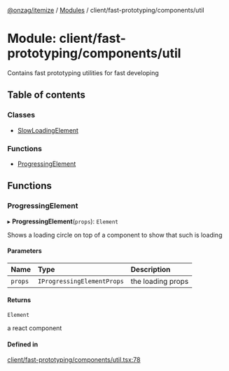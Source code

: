 [@onzag/itemize](../README.md) / [Modules](../modules.md) / client/fast-prototyping/components/util

# Module: client/fast-prototyping/components/util

Contains fast prototyping utilities for fast developing

## Table of contents

### Classes

- [SlowLoadingElement](../classes/client_fast_prototyping_components_util.SlowLoadingElement.md)

### Functions

- [ProgressingElement](client_fast_prototyping_components_util.md#progressingelement)

## Functions

### ProgressingElement

▸ **ProgressingElement**(`props`): `Element`

Shows a loading circle on top of a component to show that such is loading

#### Parameters

| Name | Type | Description |
| :------ | :------ | :------ |
| `props` | `IProgressingElementProps` | the loading props |

#### Returns

`Element`

a react component

#### Defined in

[client/fast-prototyping/components/util.tsx:78](https://github.com/onzag/itemize/blob/a24376ed/client/fast-prototyping/components/util.tsx#L78)

